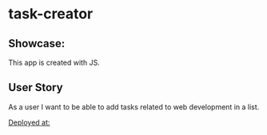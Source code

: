 # task-creator


## Showcase:

This app is created with JS.

## User Story

As a user I want to be able to add tasks related to web development in a list.

[Deployed at:](https://salmanghouse1.github.io/task-creator/)
